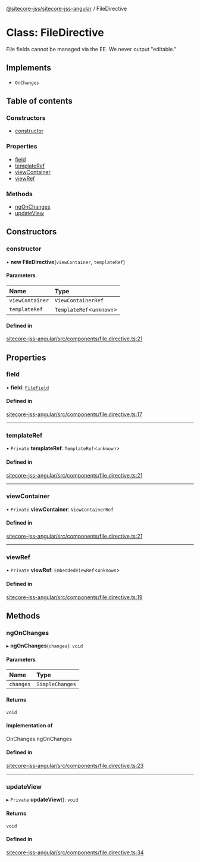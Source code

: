 [@sitecore-jss/sitecore-jss-angular](../README.md) / FileDirective

# Class: FileDirective

File fields cannot be managed via the EE. We never output "editable."

## Implements

- `OnChanges`

## Table of contents

### Constructors

- [constructor](FileDirective.md#constructor)

### Properties

- [field](FileDirective.md#field)
- [templateRef](FileDirective.md#templateref)
- [viewContainer](FileDirective.md#viewcontainer)
- [viewRef](FileDirective.md#viewref)

### Methods

- [ngOnChanges](FileDirective.md#ngonchanges)
- [updateView](FileDirective.md#updateview)

## Constructors

### constructor

• **new FileDirective**(`viewContainer`, `templateRef`)

#### Parameters

| Name | Type |
| :------ | :------ |
| `viewContainer` | `ViewContainerRef` |
| `templateRef` | `TemplateRef`<`unknown`\> |

#### Defined in

[sitecore-jss-angular/src/components/file.directive.ts:21](https://github.com/Sitecore/jss/blob/090e9187e/packages/sitecore-jss-angular/src/components/file.directive.ts#L21)

## Properties

### field

• **field**: [`FileField`](../interfaces/FileField.md)

#### Defined in

[sitecore-jss-angular/src/components/file.directive.ts:17](https://github.com/Sitecore/jss/blob/090e9187e/packages/sitecore-jss-angular/src/components/file.directive.ts#L17)

___

### templateRef

• `Private` **templateRef**: `TemplateRef`<`unknown`\>

#### Defined in

[sitecore-jss-angular/src/components/file.directive.ts:21](https://github.com/Sitecore/jss/blob/090e9187e/packages/sitecore-jss-angular/src/components/file.directive.ts#L21)

___

### viewContainer

• `Private` **viewContainer**: `ViewContainerRef`

#### Defined in

[sitecore-jss-angular/src/components/file.directive.ts:21](https://github.com/Sitecore/jss/blob/090e9187e/packages/sitecore-jss-angular/src/components/file.directive.ts#L21)

___

### viewRef

• `Private` **viewRef**: `EmbeddedViewRef`<`unknown`\>

#### Defined in

[sitecore-jss-angular/src/components/file.directive.ts:19](https://github.com/Sitecore/jss/blob/090e9187e/packages/sitecore-jss-angular/src/components/file.directive.ts#L19)

## Methods

### ngOnChanges

▸ **ngOnChanges**(`changes`): `void`

#### Parameters

| Name | Type |
| :------ | :------ |
| `changes` | `SimpleChanges` |

#### Returns

`void`

#### Implementation of

OnChanges.ngOnChanges

#### Defined in

[sitecore-jss-angular/src/components/file.directive.ts:23](https://github.com/Sitecore/jss/blob/090e9187e/packages/sitecore-jss-angular/src/components/file.directive.ts#L23)

___

### updateView

▸ `Private` **updateView**(): `void`

#### Returns

`void`

#### Defined in

[sitecore-jss-angular/src/components/file.directive.ts:34](https://github.com/Sitecore/jss/blob/090e9187e/packages/sitecore-jss-angular/src/components/file.directive.ts#L34)
